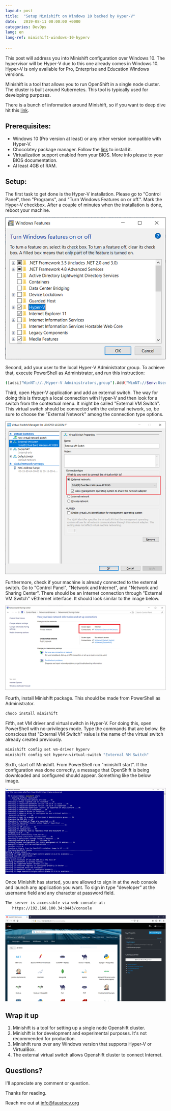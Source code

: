 ```yaml
---
layout: post
title:  "Setup Minishift on Windows 10 backed by Hyper-V"
date:   2019-08-11 00:00:00 +0000
categories: DevOps
lang: en
lang-ref: minishift-windows-10-hyperv

---
```


This post will address you into Minishift configuration over Windows 10.  The hypervisor will be Hyper-V due to this one already comes in Windows 10. Hyper-V is only available for Pro, Enterprise and Education Windows versions.

Minishift is a tool that allows you to run OpenShift in a single node cluster. The cluster is built around Kubernetes. This tool is typically used for developing purposes.

There is a bunch of information around Minishift, so if you want to deep dive hit this [link](https://www.okd.io/minishift/).

## Prerequisites:
- Windows 10 (Pro version at least) or any other version compatible with Hyper-V.
- Chocolatey package manager. Follow the [link](https://chocolatey.org/) to install it.
- Virtualization support enabled from your BIOS. More info please to your BIOS documentation.
- Al least 4GB of RAM.

## Setup:
The first task to get done is the Hyper-V installation. Please go to "Control Panel", then "Programs", and "Turn Windows Features on or off.".  Mark the Hyper-V checkbox. After a couple of minutes when the installation is done, reboot your machine.

![Enabling-HyperV](/public/img/minishift-windows-10-hyperv/enabling-hyperv.png)

Second, add your user to the local Hyper-V Administrator group. To achieve that, execute PowerShell as Administrator, and run this instruction:

```bash
([adsi]"WinNT://./Hyper-V Administrators,group").Add("WinNT://$env:UserDomain/$env:Username,user")
```
Third, open Hyper-V application and add an external switch. The way for doing this is through a local connection with Hyper-V and then look for a switch from the contextual menu. It might be called "External VM Switch". This virtual switch should be connected with the external network, so, be sure to choose the "External Network" among the connection type options.

![External-Virtual-Switch](/public/img/minishift-windows-10-hyperv/external-virtual-switch.png)

Furthermore, check if your machine is already connected to the external switch. Go to "Control Panel", "Network and Internet", and "Network and Sharing Center". There should be an Internet connection through "External VM Switch" vEthernet interface. It should look similar to the image below.

![External-Connection](/public/img/minishift-windows-10-hyperv/external-connection.png)


Fourth, install Minishift package. This should be made from PowerShell as Administrator.

```bash
choco install minishift
```

Fifth, set VM driver and virtual switch in Hyper-V. For doing this, open PowerShell with no-privileges mode. Type the commands that are below. Be conscious that "External VM Switch" value is the name of the virtual switch already created previously.

```bash
minishift config set vm-driver hyperv
minishift config set hyperv-virtual-switch "External VM Switch"
```

Sixth, start off Minishift. From PowerShell run "minishift start". If the configuration was done correctly, a message that OpenShift is being downloaded and configured should appear. Something like the below image.

![Starting-Minishift-Cluster](/public/img/minishift-windows-10-hyperv/starting-minishift-cluster.png)

Once Minishift has started, you are allowed to sign in at the web console and launch any application you want. To sign in type "developer" at the username field and any character at password field. 

```bash
The server is accessible via web console at:
   https://192.168.100.34:8443/console
```

![Sign-in-web-console](/public/img/minishift-windows-10-hyperv/sign-in-openshift.png)

## Wrap it up
1. Minishift is a tool for setting up a single node Openshift cluster.
2. Minishift is for development and experimental purposes. It's not recommended for production.
3. Minishift runs over any Windows version that supports Hyper-V or VirtualBox.
4. The external virtual switch allows Openshift cluster to connect Internet.

## Questions?
I'll appreciate any comment or question.

Thanks for reading.

Reach me out at <info@faustocv.org>
